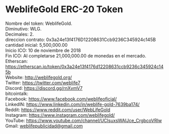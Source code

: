 # WeblifeGold ERC-20 Token  
Nombre del token: WeblifeGold.  
Diminutivo: WLG.  
Decimales: 2.  
direccion contrato: 0x3a24e13f4176D12208631Ccb9236C345924c145B  
cantidad inicial: 5,500,000.00  
Inicio ICO: 10 de noviembre de 2018   
Fin ICO: Al completarse 21,000,000.00 de monedas en el mercado.  
Etherscan: https://etherscan.io/token/0x3a24e13f4176d12208631ccb9236c345924c145b  
Website: http://weblifegold.org/   
Twitter: https://twitter.com/weblife7  
Discord: https://discord.gg/rnXvmV7  
bitcointalk:  
Facebook: https://www.facebook.com/weblifeoficial/  
LinkedIN: https://www.linkedin.com/in/weblife-gold-7639ba174/  
Reddit: https://www.reddit.com/user/WebLifeGold  
Instagram: https://www.instagram.com/weblifegold/  
YouTube: https://www.youtube.com/channel/UCIsuxsWAIJce_CrgbcoVRlw  
Gmail: weblifepublicidad@gmail.com



